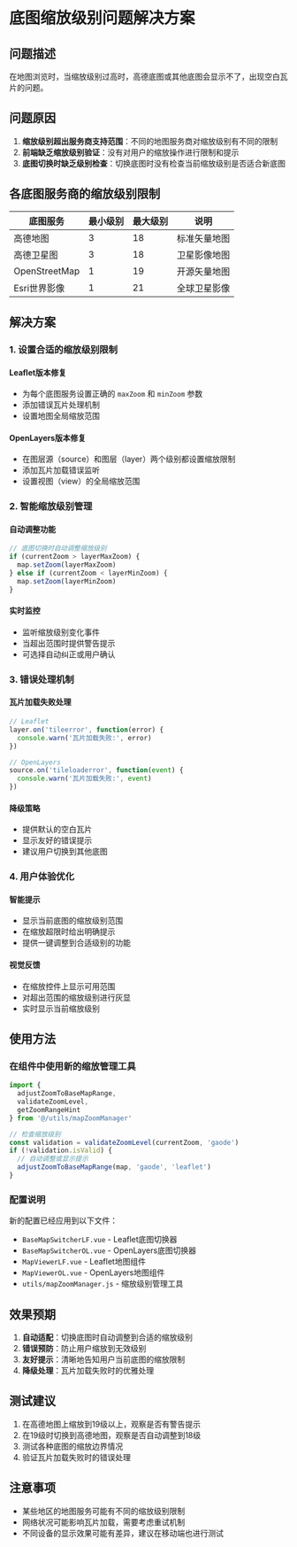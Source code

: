 # 底图缩放级别问题解决方案

## 问题描述

在地图浏览时，当缩放级别过高时，高德底图或其他底图会显示不了，出现空白瓦片的问题。

## 问题原因

1. **缩放级别超出服务商支持范围**：不同的地图服务商对缩放级别有不同的限制
2. **前端缺乏缩放级别验证**：没有对用户的缩放操作进行限制和提示
3. **底图切换时缺乏级别检查**：切换底图时没有检查当前缩放级别是否适合新底图

## 各底图服务商的缩放级别限制

| 底图服务 | 最小级别 | 最大级别 | 说明 |
|---------|---------|---------|------|
| 高德地图 | 3 | 18 | 标准矢量地图 |
| 高德卫星图 | 3 | 18 | 卫星影像地图 |
| OpenStreetMap | 1 | 19 | 开源矢量地图 |
| Esri世界影像 | 1 | 21 | 全球卫星影像 |

## 解决方案

### 1. 设置合适的缩放级别限制

#### Leaflet版本修复
- 为每个底图服务设置正确的 `maxZoom` 和 `minZoom` 参数
- 添加错误瓦片处理机制
- 设置地图全局缩放范围

#### OpenLayers版本修复
- 在图层源（source）和图层（layer）两个级别都设置缩放限制
- 添加瓦片加载错误监听
- 设置视图（view）的全局缩放范围

### 2. 智能缩放级别管理

#### 自动调整功能
```javascript
// 底图切换时自动调整缩放级别
if (currentZoom > layerMaxZoom) {
  map.setZoom(layerMaxZoom)
} else if (currentZoom < layerMinZoom) {
  map.setZoom(layerMinZoom)
}
```

#### 实时监控
- 监听缩放级别变化事件
- 当超出范围时提供警告提示
- 可选择自动纠正或用户确认

### 3. 错误处理机制

#### 瓦片加载失败处理
```javascript
// Leaflet
layer.on('tileerror', function(error) {
  console.warn('瓦片加载失败:', error)
})

// OpenLayers  
source.on('tileloaderror', function(event) {
  console.warn('瓦片加载失败:', event)
})
```

#### 降级策略
- 提供默认的空白瓦片
- 显示友好的错误提示
- 建议用户切换到其他底图

### 4. 用户体验优化

#### 智能提示
- 显示当前底图的缩放级别范围
- 在缩放超限时给出明确提示
- 提供一键调整到合适级别的功能

#### 视觉反馈
- 在缩放控件上显示可用范围
- 对超出范围的缩放级别进行灰显
- 实时显示当前缩放级别

## 使用方法

### 在组件中使用新的缩放管理工具

```javascript
import { 
  adjustZoomToBaseMapRange, 
  validateZoomLevel,
  getZoomRangeHint 
} from '@/utils/mapZoomManager'

// 检查缩放级别
const validation = validateZoomLevel(currentZoom, 'gaode')
if (!validation.isValid) {
  // 自动调整或显示提示
  adjustZoomToBaseMapRange(map, 'gaode', 'leaflet')
}
```

### 配置说明

新的配置已经应用到以下文件：
- `BaseMapSwitcherLF.vue` - Leaflet底图切换器
- `BaseMapSwitcherOL.vue` - OpenLayers底图切换器  
- `MapViewerLF.vue` - Leaflet地图组件
- `MapViewerOL.vue` - OpenLayers地图组件
- `utils/mapZoomManager.js` - 缩放级别管理工具

## 效果预期

1. **自动适配**：切换底图时自动调整到合适的缩放级别
2. **错误预防**：防止用户缩放到无效级别
3. **友好提示**：清晰地告知用户当前底图的缩放限制
4. **降级处理**：瓦片加载失败时的优雅处理

## 测试建议

1. 在高德地图上缩放到19级以上，观察是否有警告提示
2. 在19级时切换到高德地图，观察是否自动调整到18级
3. 测试各种底图的缩放边界情况
4. 验证瓦片加载失败时的错误处理

## 注意事项

- 某些地区的地图服务可能有不同的缩放级别限制
- 网络状况可能影响瓦片加载，需要考虑重试机制
- 不同设备的显示效果可能有差异，建议在移动端也进行测试 